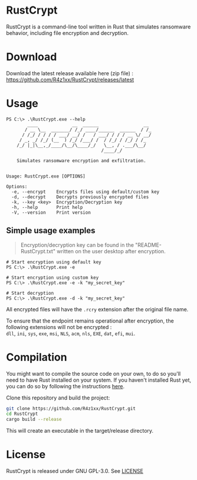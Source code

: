 # RustCrypt
RustCrypt is a command-line tool written in Rust that simulates ransomware behavior, including file encryption and decryption.


# Download 
Download the latest release available here (zip file) : https://github.com/R4z1xx/RustCrypt/releases/latest

# Usage
```
PS C:\> .\RustCrypt.exe --help
        ____             __  ______                 __
       / __ \__  _______/ /_/ ____/______  ______  / /_
      / /_/ / / / / ___/ __/ /   / ___/ / / / __ \/ __/
     / _, _/ /_/ (__  ) /_/ /___/ /  / /_/ / /_/ / /_
    /_/ |_|\__,_/____/\__/\____/_/   \__, / .___/\__/
                                    /____/_/

    Simulates ransomware encryption and exfiltration.


Usage: RustCrypt.exe [OPTIONS]

Options:
  -e, --encrypt    Encrypts files using default/custom key
  -d, --decrypt    Decrypts previously encrypted files
  -k, --key <key>  Encryption/Decryption key
  -h, --help       Print help
  -V, --version    Print version
```
## Simple usage examples
> Encryption/decryption key can be found in the "README-RustCrypt.txt" written on the user desktop after encryption.
```
# Start encryption using default key
PS C:\> .\RustCrypt.exe -e

# Start encryption using custom key
PS C:\> .\RustCrypt.exe -e -k "my_secret_key"

# Start decryption
PS C:\> .\RustCrypt.exe -d -k "my_secret_key"
```
All encrypted files will have the `.rcry` extension after the original file name.

To ensure that the endpoint remains operational after encryption, the following extensions will not be encrypted : <br>
`dll`, `ini`, `sys`, `exe`, `msi`, `NLS`, `acm`, `nls`, `EXE`, `dat`, `efi`, `mui`.

# Compilation
You might want to compile the source code on your own, to do so you'll need to have Rust installed on your system. If you haven't installed Rust yet, you can do so by following the instructions [here](https://www.rust-lang.org/tools/install).

Clone this repository and build the project:
```bash
git clone https://github.com/R4z1xx/RustCrypt.git
cd RustCrypt
cargo build --release
```
This will create an executable in the target/release directory.

# License
RustCrypt is released under GNU GPL-3.0. See [LICENSE](LICENSE)
